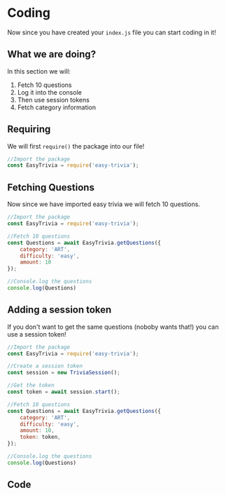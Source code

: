 # Coding
Now since you have created your `index.js` file you can start coding in it!

## What we are doing?
In this section we will:
1. Fetch 10 questions
2. Log it into the console
3. Then use session tokens
4. Fetch category information

## Requiring
We will first `require()` the package into our file!

<!-- eslint-skip -->
```js {1,2}
//Import the package
const EasyTrivia = require('easy-trivia');
```

## Fetching Questions
Now since we have imported easy trivia we will fetch 10 questions.

<!-- eslint-skip -->
```js {4-13}
//Import the package
const EasyTrivia = require('easy-trivia');

//Fetch 10 questions
const Questions = await EasyTrivia.getQuestions({
    category: 'ART',
    difficulty: 'easy',
    amount: 10
});

//Console.log the questions
console.log(Questions)
```

## Adding a session token
If you don't want to get the same questions (noboby wants that!) you can use a session token!

<!-- eslint-skip -->
```js {4-8,15}
//Import the package
const EasyTrivia = require('easy-trivia');

//Create a session token
const session = new TriviaSession();

//Get the token
const token = await session.start();

//Fetch 10 questions
const Questions = await EasyTrivia.getQuestions({
    category: 'ART',
    difficulty: 'easy',
    amount: 10,
    token: token,
});

//Console.log the questions
console.log(Questions)
```

## Code
<ResultingCode path="index.js" />